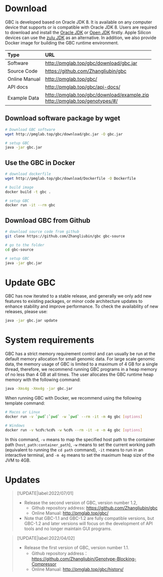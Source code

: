 # Download

GBC is developed based on Oracle JDK 8. It is available on any computer device that supports or is compatible with Oracle JDK 8. Users are required to download and install the [Oracle JDK](https://www.oracle.com/cn/java/technologies/javase-downloads.html) or [Open JDK](https://openjdk.java.net/install/) firstly. Apple Silicon devices can use the [zulu JDK](https://www.azul.com/downloads/?package=jdk#download-openjdk) as an alternative. In addition, we also provide Docker image for building the GBC runtime environment.

| Type      | URL                                |
| :--------------- | :------------------------------------- |
| Software | http://pmglab.top/gbc/download/gbc.jar |
| Source Code | https://github.com/Zhangliubin/gbc     |
| Online Manual | http://pmglab.top/gbc/                 |
| API docs | http://pmglab.top/gbc/api-docs/        |
| Example Data | http://pmglab.top/gbc/download/example.zip<br />http://pmglab.top/genotypes/#/ |

## Download software package by wget

```bash
# Download GBC software
wget http://pmglab.top/gbc/download/gbc.jar -O gbc.jar

# setup GBC
java -jar gbc.jar
```

## Use the GBC in Docker

```bash
# download dockerfile
wget http://pmglab.top/gbc/download/Dockerfile -O Dockerfile

# build image
docker build -t gbc .

# setup GBC
docker run -it --rm gbc
```

## Download GBC from Github

```bash
# download source code from github
git clone https://github.com/Zhangliubin/gbc gbc-source

# go to the folder
cd gbc-source

# setup GBC
java -jar gbc.jar
```

# Update GBC

GBC has now iterated to a stable release, and generally we only add new features to existing packages, or minor code architecture updates to enhance stability and improve performance. To check the availability of new releases, please use:

```bash
java -jar gbc.jar update
```

# System requirements

GBC has a strict memory requirement control and can usually be run at the default memory allocation for small genomic data. For large scale genomic data, the memory usage of GBC is limited to a maximum of 4 GB for a single thread, therefore, we recommend running GBC programs in a heap memory of no less than 4 GB at all times. The user allocates the GBC runtime heap memory with the following command:

```bash
java -Xms4g -Xmx4g -jar gbc.jar
```

When running GBC with Docker, we recommend using the following template command:

```bash
# Macos or Linux
docker run -v `pwd`:`pwd` -w `pwd` --rm -it -m 4g gbc [options]

# Windows
docker run -v %cd%:%cd% -w %cd% --rm -it -e -m 4g gbc [options]
```

In this command, `-v` means to map the specified host path to the container path (`host_path:container_path`), `-w` means to set the current working path (equivalent to running the `cd path` command), `-it` means to run in an interactive terminal, and `-m 4g` means to set the maximum heap size of the JVM to 4GB.

# Updates

> [!UPDATE|label:2022/07/01]
>
> - Release the second version of GBC, version number 1.2,
>   - Github repository address: https://github.com/Zhangliubin/gbc
>   - Online Manual: http://pmglab.top/gbc/
> - Note that GBC-1.1 and GBC-1.2 are fully compatible versions, but GBC-1.2 and later versions will focus on the development of API tools and no longer maintain GUI programs.

<p>

> [!UPDATE|label:2022/04/02]
>
> - Release the first version of GBC, version number 1.1.
>   - Github repository address：https://github.com/Zhangliubin/Genotype-Blocking-Compressor
>   - Online Manual: http://pmglab.top/gbc/history/